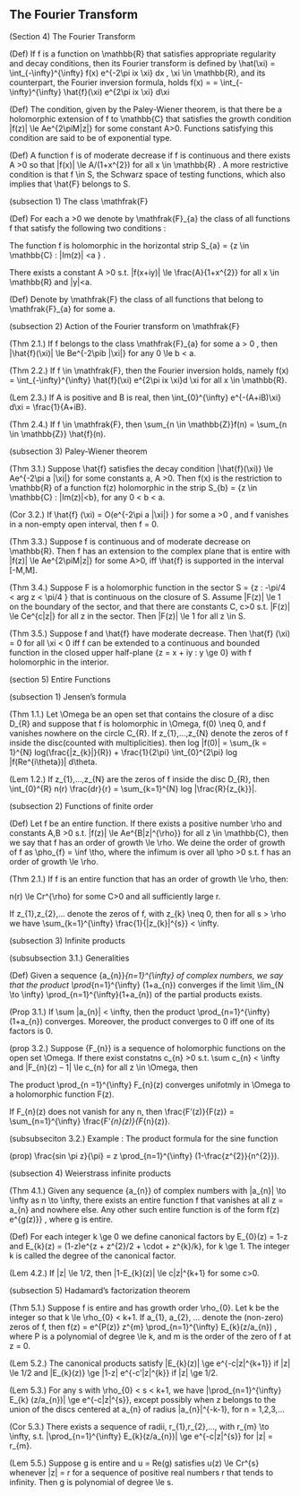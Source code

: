 The Fourier Transform
-------

(Section 4) The Fourier Transform

(Def) If f is a function on \mathbb{R} that satisfies appropriate regularity and decay conditions, then its Fourier transform is defined by \hat(\xi) = \int_{-\infty}^{\infty} f(x) e^{-2\pi ix \xi} dx , \xi \in \mathbb{R}, and its counterpart, the Fourier inversion formula, holds f(x) = = \int_{-\infty}^{\infty} \hat{f}(\xi) e^{2\pi ix \xi} d\xi

(Def) The condition, given by the Paley-Wiener theorem, is that there be a holomorphic extension of f to \mathbb{C} that satisfies the growth condition |f(z)| \le Ae^{2\piM|z|} for some constant A>0. Functions satisfying this condition are said to be of exponential type.

(Def) A function f is of moderate decrease if f is continuous and there exists A >0 so that |f(x)| \le A/(1+x^{2}) for all x \in \mathbb{R} . A more restrictive condition is that f \in S, the Schwarz space of testing functions, which also implies that \hat{F} belongs to S.

(subsection 1) The class \mathfrak{F}

(Def) For each a >0 we denote by \mathfrak{F}_{a} the class of all functions f that satisfy the following two conditions :

The function f is holomorphic in the horizontal strip S_{a} = {z \in \mathbb{C} : |Im(z)| <a } . 

There exists a constant A >0 s.t. |f(x+iy)| \le \frac{A}{1+x^{2}} for all x \in \mathbb{R} and |y|<a.

(Def) Denote by \mathfrak{F} the class of all functions that belong to \mathfrak{F}_{a} for some a.

(subsection 2) Action of the Fourier transform on \mathfrak{F}

(Thm 2.1.) If f belongs to the class \mathfrak{F}_{a} for some a > 0 , then |\hat{f}(\xi)| \le Be^{-2\pib |\xi|} for any 0 \le b < a.

(Thm 2.2.) If f \in \mathfrak{F}, then the Fourier inversion holds, namely f(x) = \int_{-\infty}^{\infty} \hat{f}(\xi) e^{2\pi ix \xi}d \xi for all x \in \mathbb{R}.

(Lem 2.3.) If A is positive and B is real, then \int_{0}^{\infty} e^{-(A+iB)\xi} d\xi = \frac{1}{A+iB}.

(Thm 2.4.) If f \in \mathfrak{F}, then \sum_{n \in \mathbb{Z}}f(n) = \sum_{n \in \mathbb{Z}} \hat{f}(n).

(subsection 3) Paley-Wiener theorem

(Thm 3.1.) Suppose \hat{f} satisfies the decay condition |\hat{f}(\xi)} \le Ae^{-2\pi a |\xi|} for some constants a, A >0. Then f(x) is the restriction to \mathbb{R} of a function f(z) holomorphic in the strip S_{b} = {z \in \mathbb{C} : |Im(z)|<b}, for any 0 < b < a.

(Cor 3.2.) If \hat{f} (\xi) = O(e^{-2\pi a |\xi|} ) for some a >0 , and f vanishes in a non-empty open interval, then f = 0.

(Thm 3.3.) Suppose f is continuous and of moderate decrease on \mathbb{R}. Then f has an extension to the complex plane that is entire with |f(z)| \le Ae^{2\piM|z|} for some A>0, iff \hat{f} is supported in the interval [-M,M].

(Thm 3.4.) Suppose F is a holomorphic function in the sector S = {z : -\pi/4 < arg z < \pi/4 } that is continuous on the closure of S. Assume |F(z)| \le 1 on the boundary of the sector, and that there are constants C, c>0 s.t. |F(z)| \le Ce^{c|z|} for all z in the sector. Then |F(z)| \le 1 for all z \in S.

(Thm 3.5.) Suppose f and \hat{f} have moderate decrease. Then \hat{f} (\xi) = 0 for all \xi < 0 iff f can be extended to a continuous and bounded function in the closed upper half-plane {z = x + iy : y \ge 0} with f holomorphic in the interior.

(section 5) Entire Functions

(subsection 1) Jensen’s formula

(Thm 1.1.) Let \Omega be an open set that contains the closure of a disc D_{R} and suppose that f is holomorphic in \Omega, f(0) \neq 0, and f vanishes nowhere on the circle C_{R}. If z_{1},…,z_{N} denote the zeros of f inside the disc(counted with multiplicities). then log |f(0)| = \sum_{k = 1}^{N} log(\frac{|z_{k}|}{R}) + \frac{1}{2\pi} \int_{0}^{2\pi} log |f(Re^{i\theta})| d\theta.

(Lem 1.2.) If z_{1},…,z_{N} are the zeros of f inside the disc D_{R}, then \int_{0}^{R} n(r) \frac{dr}{r} = \sum_{k=1}^{N} log |\frac{R}{z_{k}}|.

(subsection 2) Functions of finite order

(Def) Let f be an entire function. If there exists a positive number \rho and constants A,B >0 s.t. |f(z)| \le Ae^{B|z|^{\rho}} for all z \in \mathbb{C}, then we say that f has an order of growth \le \rho. We deine the order of growth of f as \pho_{f} = \inf \tho, where the infimum is over all \pho >0 s.t. f has an order of growth \le \rho.

(Thm 2.1.) If f is an entire function that has an order of growth \le \rho, then:

n(r) \le Cr^{\rho} for some C>0 and all sufficiently large r.

If z_{1},z_{2},… denote the zeros of f, with z_{k} \neq 0, then for all s > \rho we have \sum_{k=1}^{\infty} \frac{1}{|z_{k}|^{s}} < \infty.

(subsection 3) Infinite products 

(subsubsection 3.1.) Generalities

(Def) Given a sequence {a_{n}}_{n=1}^{\infty} of complex numbers, we say that the product \prod_{n=1}^{\infty} (1+a_{n}) converges if the limit \lim_{N \to \infty} \prod_{n=1}^{\infty}(1+a_{n}) of the partial products exists.

(Prop 3.1.) If \sum |a_{n}| < \infty, then the product \prod_{n=1}^{\infty} (1+a_{n}) converges. Moreover, the product converges to 0 iff one of its factors is 0.

(prop 3.2.) Suppose {F_{n}} is a sequence of holomorphic functions on the open set \Omega. If there exist constatns c_{n} >0 s.t. \sum c_{n} < \infty and |F_{n}(z) – 1| \le c_{n} for all z \in \Omega, then

The product \prod_{n =1}^{\infty} F_{n}(z) converges unifotmly in \Omega to a holomorphic function F(z).

If F_{n}(z) does not vanish for any n, then \frac{F’(z)}{F(z)} = \sum_{n=1}^{\infty} \frac{F’_{n}(z)}{F_{n}(z)}.

(subsubseciton 3.2.) Example : The product formula for the sine function

(prop) \frac{sin \pi z}{\pi} = z \prod_{n=1}^{\infty} (1-\frac{z^{2}}{n^{2}}).

(subsection 4) Weierstrass infinite products

(Thm 4.1.) Given any sequence {a_{n}} of complex numbers with |a_{n}| \to \infty as n \to \infty, there exists an entire function f that vanishes at all z = a_{n} and nowhere else. Any other such entire function is of the form f(z) e^{g(z)}} , where g is entire.

(Def) For each integer k \ge 0 we define canonical factors by E_{0}(z) = 1-z and E_{k}(z) = (1-z)e^{z + z^{2}/2 + \cdot + z^{k}/k}, for k \ge 1. The integer k is called the degree of the canonical factor.

(Lem 4.2.) If |z| \le 1/2, then |1-E_{k}(z)| \le c|z|^{k+1} for some c>0.

(subsection 5) Hadamard’s factorization theorem

(Thm 5.1.) Suppose f is entire and has growth order \rho_{0}. Let k be the integer so that k \le \rho_{0} < k+1. If a_{1}, a_{2}, … denote the (non-zero) zeros of f, then f(z) = e^{P(z)} z^{m} \prod_{n=1}^{\infty} E_{k}(z/a_{n}) , where P is a polynomial of degree \le k, and m is the order of the zero of f at z = 0.

(Lem 5.2.) The canonical products satisfy |E_{k}(z)| \ge e^{-c|z|^{k+1}} if |z| \le 1/2 and |E_{k}(z)} \ge |1-z| e^{-c’|z|^{k}} if |z| \ge 1/2.

(Lem 5.3.) For any s with \rho_{0} < s < k+1, we have |\prod_{n=1}^{\infty} E_{k} (z/a_{n})| \ge e^{-c|z|^{s}}, except possibly when z belongs to the union of the discs centered at a_{n} of radius |a_{n}|^{-k-1}, for n = 1,2,3,…

(Cor 5.3.) There exists a sequence of radii, r_{1},r_{2},…, with r_{m} \to \infty, s.t. |\prod_{n=1}^{\infty} E_{k}(z/a_{n})| \ge e^{-c|z|^{s}} for |z| = r_{m}.

(Lem 5.5.) Suppose g is entire and u = Re(g) satisfies u(z) \le Cr^{s} whenever |z| = r for a sequence of positive real numbers r that tends to infinity. Then g is polynomial of degree \le s.

